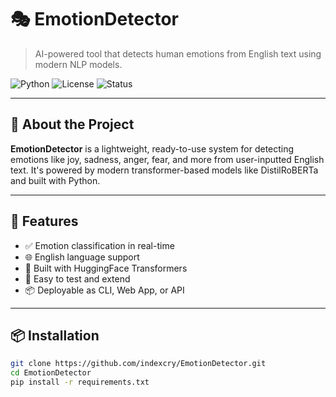 # 🎭 EmotionDetector

> AI-powered tool that detects human emotions from English text using modern NLP models.

![Python](https://img.shields.io/badge/Python-3.10-blue)
![License](https://img.shields.io/github/license/indexcry/EmotionDetector)
![Status](https://img.shields.io/badge/status-active-success)

---

## 🧠 About the Project

**EmotionDetector** is a lightweight, ready-to-use system for detecting emotions like joy, sadness, anger, fear, and more from user-inputted English text. It's powered by modern transformer-based models like DistilRoBERTa and built with Python.

---

## 🚀 Features

- ✅ Emotion classification in real-time
- 🌐 English language support
- 🤗 Built with HuggingFace Transformers
- 🧪 Easy to test and extend
- 📦 Deployable as CLI, Web App, or API

---

## 📦 Installation

```bash
git clone https://github.com/indexcry/EmotionDetector.git
cd EmotionDetector
pip install -r requirements.txt
